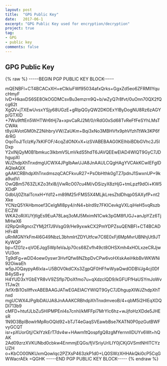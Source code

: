 ```yaml
---
layout: post
title:  "GPG Public Key"
date:   2017-06-1
excerpt: "GPG Public Key used for encryption/decryption"
project: true
tag:
- GPG
- public key
comments: false
---
```


## GPG Public Key

{% raw %}
-----BEGIN PGP PUBLIC KEY BLOCK-----

mQENBFl+CT4BCACxXH+eClkluFWf95034afxQrks+GgxZd5eo6ZFRMlIYqucHmyF
lvD+HkaxDS6SE8OkOGDMCsvBu3emzrn9Q+b/wZyQ7r8fvt/0uOnn70QX2fQcg62t
XgQV+jTXEwUvsxYSjy68UGzE+gRlpQGyQW2DKOExYIByDogNU8Rz6zAGYp/GTXID
+7Wu9tftEn5WHTWr6tHj7a+xpvCaRJ2M/0/rRdG0xSd68TvReFfFeSYhLMsTCWAk
t8yi/AVotGM0hZ2NihbryVW/ZaUKm+Bqi3xNo3MBHVfx9phVfzhTtWk3KP6f4rRG
OqoToJ/TclzKy7kKIFOF/4cqZdONXvX+izSVABEBAAG0KElhbiBDbGVhc2J5IDxp
Y2xlNjQyM0B1bmkuc3lkbmV5LmVkdS5hdT6JAVQEEwEIAD4WIQT9GyC7JDhgupXI
WJZhdpXhTnxdmgUCWX4JPgIbAwUJA8JnAAULCQgHAgYVCAkKCwIEFgIDAQIeAQIX
gAAKCRBhdpXhTnxdmszqCACFkvuR27+PsObHthk0gTZ7pdnJ1SwxnUP+9ka9udVi
OwQBm5763ZLKZo3fxl8/jVwRcO07cu4M/vDSizyX8zHjG+tmLpzf9dOi+KW5XDdP
GdbUj0ZItalTcnxH+Yd12+m89M25rFMS5X4MLjkLresZtdDhqp0SAXyfP+nt2Xke
YCNzQ5YAHbmoef3CeIgMI8py4/nN4+bIrd9z7FKICevkgVXLqiHeH5vqRszbECZW
WKA2oRiXUYjtIgEs9EuA78Laq3oMJ5MximN1Cwk3pGM8fUGJ+anJpYZz6TjMHwX6
il2RpQnRgncrZYMj2f7J9VsgG9/He9yxwkCX2PmYDPZsuQENBFl+CT4BCADHFr4R
uRnMGNYkFm4I6G49NbzL3bhmlrtZDYUtfcw7C6E0xFj6MpMvrUBNhjUt9JTKyWQP
bp+fZG1z+qVOEJqg5Wp1eVaJp70cs68Zvfh49ct8OHSXmh4xHOLxzeCRJjwVU3on
Tg9dFg+wDD4oew0yswr3HvfQfw8NZbpDvCPw6voHXskAeiHkbBvWKWNi92OiwaEh
w5pJOQaypyA6Ixla+U5BOV0kdCXs3ZgpQF0HFfwWyaQwdODBVJg4cj0DfB4ySB+y
H4YUD3xYGbEYR8vV9ZSfIp7DoXfmo7u+qXdzcIQD9/kGFUFfHaUSYmJoWv1TJw2t
/kfXrBi1OsIIffvxABEBAAGJATwEGAEIACYWIQT9GyC7JDhgupXIWJZhdpXhTnxd
mgUCWX4JPgIbDAUJA8JnAAAKCRBhdpXhTnxdmveoB/4+qbM5i2HlEqXDQDl713b9
cMFD+htufJLbZu5HIPMPEnI4s7cnhl/kMFFpl7MrYIc6hz+wJjfoHzXDde5JHEsR
1N9D3BpIBowlrMpRoOQld92+bTJT4eGaqSVEawbBse7KATN0P0pzGutBWFvyGCQT
isr+pXUorGtj/CkIYzkErT7dv4w+HAwm1tQospfgQ8zgMYernnIlDUYv6Wt+hQAK
2Ad09zrzXVKUNbd0cbkw4EnmmjEQGs/fjVSriyUrILIY0jCKjGVSmtNHlTCYzUZH
o+KbCO00NKUxmQowIqc2PZXsP463zkP1d0+LQ0SWzXHHAkQki0cP5CqGWWacrAEk
=QGHK
-----END PGP PUBLIC KEY BLOCK-----
{% endraw %}
